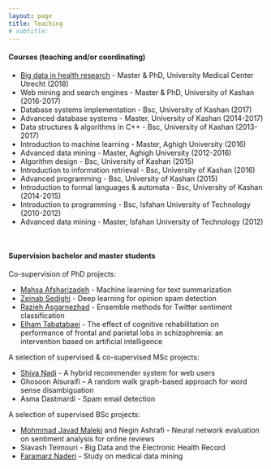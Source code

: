 ```yaml
---
layout: page
title: Teaching
# subtitle: 
---
```


#### Courses (teaching and/or coordinating)
- [Big data in health research](https://www.utrechtsummerschool.nl/courses/life-sciences/big-data-in-health-research) - Master & PhD, University Medical Center Utrecht (2018)
- Web mining and search engines - Master & PhD, University of Kashan (2016-2017)
- Database systems implementation - Bsc, University of Kashan (2017)
- Advanced database systems - Master, University of Kashan (2014-2017)
- Data structures & algorithms in C++ - Bsc, University of Kashan (2013-2017)
- Introduction to machine learning - Master, Aghigh University (2016)
- Advanced data mining - Master, Aghigh University (2012-2016)
- Algorithm design - Bsc, University of Kashan (2015)
- Introduction to information retrieval - Bsc, University of Kashan (2016)
- Advanced programming - Bsc, University of Kashan (2015)
- Introduction to formal languages & automata - Bsc, University of Kashan (2014-2015)
- Introduction to programming - Bsc, Isfahan University of Technology (2010-2012)
- Advanced data mining - Master, Isfahan University of Technology (2012)
<br>

#### Supervision bachelor and master students

Co-supervision of PhD projects:
- [Mahsa Afsharizadeh](https://scholar.google.nl/citations?user=8t2zqqIAAAAJ&hl=en) - Machine learning for text summarization
- [Zeinab Sedighi](https://scholar.google.nl/citations?user=mzJ81d8AAAAJ&hl=en) - Deep learning for opinion spam detection
- [Razieh Asgarnezhad](https://scholar.google.nl/citations?user=HxnrG-0AAAAJ&hl=en) - Ensemble methods for Twitter sentiment classification
- [Elham Tabatabaei](https://www.linkedin.com/in/elham-tabatabaei-kashani-a68a0974/) - The effect of cognitive rehabilitation on performance of frontal and parietal lobs in
schizophrenia: an intervention based on artificial intelligence

A selection of supervised & co-supervised MSc projects:

- [Shiva Nadi](https://scholar.google.nl/citations?user=YUNWiwsAAAAJ&hl=en&oi=ao) - A hybrid recommender system for web users
- Ghosoon Alsuraifi – A random walk graph-based approach for word sense disambiguation
- Asma Dastmardi - Spam email detection


A selection of supervised BSc projects:
- [Mohmmad Javad Maleki](https://www.linkedin.com/in/alexjane19/) and Negin Ashrafi - Neural network evaluation on sentiment analysis for online reviews
- Siavash Teimouri - Big Data and the Electronic Health Record
- [Faramarz Naderi](https://www.linkedin.com/in/faramarz-naderi-b2282a10b/) - Study on medical data mining

